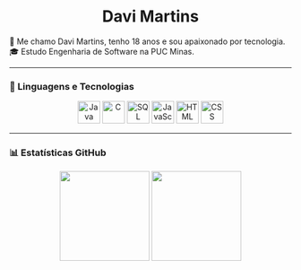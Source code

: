 <h1 align="center">Davi Martins</h1>

  👋 Me chamo Davi Martins, tenho 18 anos e sou apaixonado por tecnologia.<br>
  🎓 Estudo Engenharia de Software na PUC Minas.<br>

---

### 🧠 Linguagens e Tecnologias
<div align="center">
  <img height="40" src="https://cdn.jsdelivr.net/gh/devicons/devicon/icons/java/java-original.svg" alt="Java" />
  <img height="40" src="https://cdn.jsdelivr.net/gh/devicons/devicon/icons/c/c-original.svg" alt="C" />
  <img height="40" src="https://cdn.jsdelivr.net/gh/devicons/devicon/icons/mysql/mysql-original.svg" alt="SQL" />
  <img height="40" src="https://cdn.jsdelivr.net/gh/devicons/devicon/icons/javascript/javascript-original.svg" alt="JavaScript" />
  <img height="40" src="https://cdn.jsdelivr.net/gh/devicons/devicon/icons/html5/html5-original.svg" alt="HTML" />
  <img height="40" src="https://cdn.jsdelivr.net/gh/devicons/devicon/icons/css3/css3-original.svg" alt="CSS" />
</div>

---

### 📊 Estatísticas GitHub
<div align="center">
  <img height="160" src="https://github-readme-stats.vercel.app/api?username=davimartins27&show_icons=true&theme=tokyonight&count_private=true" />
  <img height="160" src="https://github-readme-stats.vercel.app/api/top-langs/?username=davimartins27&layout=compact&theme=tokyonight" />
</div>

